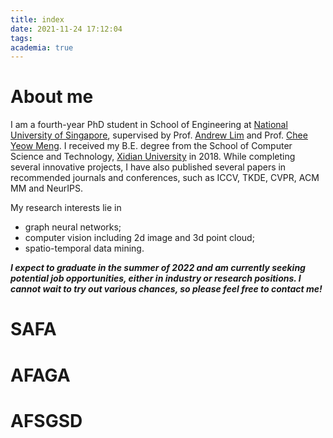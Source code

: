 ```yaml
---
title: index
date: 2021-11-24 17:12:04
tags:
academia: true
---
```

# About me
I am a fourth-year PhD student in School of Engineering at [National University of Singapore](http://nus.edu.sg/), supervised by Prof. [Andrew Lim](https://www.limandrew.org/) and Prof. [Chee Yeow Meng](https://scholar.google.com.sg/citations?user=99AJNXEAAAAJ). I received my B.E. degree from the School of Computer Science and Technology, [Xidian University](http://en.xidian.edu.cn/) in 2018. While completing several innovative projects, I have also published several papers in recommended journals and conferences, such as ICCV, TKDE, CVPR, ACM MM and NeurIPS.

My research interests lie in 
- graph neural networks;
- computer vision including 2d image and 3d point cloud;
- spatio-temporal data mining.

***I expect to graduate in the summer of 2022 and am currently seeking potential job opportunities, either in industry or research positions. I cannot wait to try out various chances, so please feel free to contact me!***

# SAFA
# AFAGA
# AFSGSD
